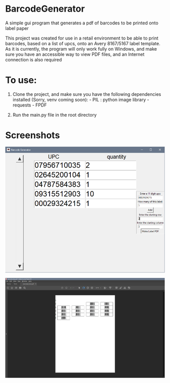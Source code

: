 # BarcodeGenerator
A simple gui program that generates a pdf of barcodes to be printed onto label paper

This project was created for use in a retail environment to be able to print barcodes, based on a list of upcs, onto an Avery 8167/5167 label template.
As it is currently, the program will only work fully on Windows, and make sure you have an accessible way to view PDF files, and an Internet connection is also required

# To use:
  1) Clone the project, and make sure you have the following dependencies installed (Sorry, venv coming soon):
    - PIL : python image library
    - requests
    - FPDF
    
  2) Run the main.py file in the root directory
  
# Screenshots

![could not find image](/BarcodeScreenshots/mainapp.png "App")

![could not find image](/BarcodeScreenshots/outputpdf.png "Output")
